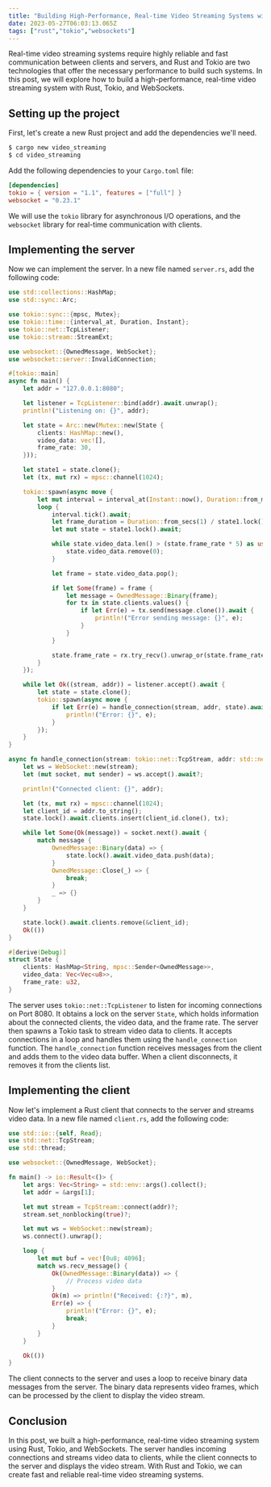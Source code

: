 ```yaml
---
title: "Building High-Performance, Real-time Video Streaming Systems with Rust, Tokio, and WebSockets"
date: 2023-05-27T06:03:13.065Z
tags: ["rust","tokio","websockets"]
---
```



Real-time video streaming systems require highly reliable and fast communication between clients and servers, and Rust and Tokio are two technologies that offer the necessary performance to build such systems. In this post, we will explore how to build a high-performance, real-time video streaming system with Rust, Tokio, and WebSockets.

## Setting up the project

First, let's create a new Rust project and add the dependencies we'll need.

```bash
$ cargo new video_streaming
$ cd video_streaming
```

Add the following dependencies to your `Cargo.toml` file:

```toml
[dependencies]
tokio = { version = "1.1", features = ["full"] }
websocket = "0.23.1"
```

We will use the `tokio` library for asynchronous I/O operations, and the `websocket` library for real-time communication with clients.

## Implementing the server

Now we can implement the server. In a new file named `server.rs`, add the following code:

```rust
use std::collections::HashMap;
use std::sync::Arc;

use tokio::sync::{mpsc, Mutex};
use tokio::time::{interval_at, Duration, Instant};
use tokio::net::TcpListener;
use tokio::stream::StreamExt;

use websocket::{OwnedMessage, WebSocket};
use websocket::server::InvalidConnection;

#[tokio::main]
async fn main() {
    let addr = "127.0.0.1:8080";

    let listener = TcpListener::bind(addr).await.unwrap();
    println!("Listening on: {}", addr);

    let state = Arc::new(Mutex::new(State {
        clients: HashMap::new(),
        video_data: vec![],
        frame_rate: 30,
    }));

    let state1 = state.clone();
    let (tx, mut rx) = mpsc::channel(1024);

    tokio::spawn(async move {
        let mut interval = interval_at(Instant::now(), Duration::from_millis(33));
        loop {
            interval.tick().await;
            let frame_duration = Duration::from_secs(1) / state1.lock().await.frame_rate as u32;
            let mut state = state1.lock().await;

            while state.video_data.len() > (state.frame_rate * 5) as usize {
                state.video_data.remove(0);
            }

            let frame = state.video_data.pop();

            if let Some(frame) = frame {
                let message = OwnedMessage::Binary(frame);
                for tx in state.clients.values() {
                    if let Err(e) = tx.send(message.clone()).await {
                        println!("Error sending message: {}", e);
                    }
                }
            }

            state.frame_rate = rx.try_recv().unwrap_or(state.frame_rate);
        }
    });

    while let Ok((stream, addr)) = listener.accept().await {
        let state = state.clone();
        tokio::spawn(async move {
            if let Err(e) = handle_connection(stream, addr, state).await {
                println!("Error: {}", e);
            }
        });
    }
}

async fn handle_connection(stream: tokio::net::TcpStream, addr: std::net::SocketAddr, state: Arc<Mutex<State>>) -> Result<(), InvalidConnection> {
    let ws = WebSocket::new(stream);
    let (mut socket, mut sender) = ws.accept().await?;

    println!("Connected client: {}", addr);

    let (tx, mut rx) = mpsc::channel(1024);
    let client_id = addr.to_string();
    state.lock().await.clients.insert(client_id.clone(), tx);

    while let Some(Ok(message)) = socket.next().await {
        match message {
            OwnedMessage::Binary(data) => {
                state.lock().await.video_data.push(data);
            }
            OwnedMessage::Close(_) => {
                break;
            }
            _ => {}
        }
    }

    state.lock().await.clients.remove(&client_id);
    Ok(())
}

#[derive(Debug)]
struct State {
    clients: HashMap<String, mpsc::Sender<OwnedMessage>>,
    video_data: Vec<Vec<u8>>,
    frame_rate: u32,
}
```

The server uses `tokio::net::TcpListener` to listen for incoming connections on Port 8080. It obtains a lock on the server `State`, which holds information about the connected clients, the video data, and the frame rate. The server then spawns a Tokio task to stream video data to clients. It accepts connections in a loop and handles them using the `handle_connection` function. The `handle_connection` function receives messages from the client and adds them to the video data buffer. When a client disconnects, it removes it from the clients list.

## Implementing the client

Now let's implement a Rust client that connects to the server and streams video data. In a new file named `client.rs`, add the following code:

```rust
use std::io::{self, Read};
use std::net::TcpStream;
use std::thread;

use websocket::{OwnedMessage, WebSocket};

fn main() -> io::Result<()> {
    let args: Vec<String> = std::env::args().collect();
    let addr = &args[1];

    let mut stream = TcpStream::connect(addr)?;
    stream.set_nonblocking(true)?;

    let mut ws = WebSocket::new(stream);
    ws.connect().unwrap();

    loop {
        let mut buf = vec![0u8; 4096];
        match ws.recv_message() {
            Ok(OwnedMessage::Binary(data)) => {
                // Process video data
            }
            Ok(m) => println!("Received: {:?}", m),
            Err(e) => {
                println!("Error: {}", e);
                break;
            }
        }
    }

    Ok(())
}
```

The client connects to the server and uses a loop to receive binary data messages from the server. The binary data represents video frames, which can be processed by the client to display the video stream.

## Conclusion

In this post, we built a high-performance, real-time video streaming system using Rust, Tokio, and WebSockets. The server handles incoming connections and streams video data to clients, while the client connects to the server and displays the video stream. With Rust and Tokio, we can create fast and reliable real-time video streaming systems.